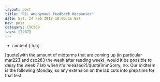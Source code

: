 ```yaml
---
layout: post
title: "RE: Anonymous Feedback Responses"
date: Sat, 24 Feb 2018 18:06:16 EST
nav: post
category: CSC209
tags: [7467]
---
```


* content
{:toc}

[quote]with the amount of midterms that are coming up (in particular mat223 and csc263 the week after reading week), would it be possible to delay the week 7 lab when it's released?[/quote]\n\nSorry, no. Our midterm is the following Monday, so any extension on the lab cuts into prep time for that test.
<!-- more -->
<p></p>
